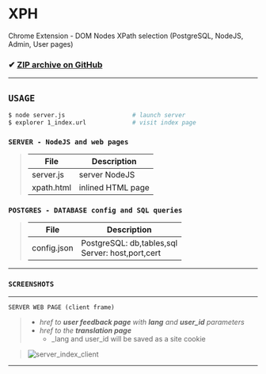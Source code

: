 <!--{{{

        ┌── manifest.json
      ➔ ├── config.json
        │
      ➔ ├── server.js
        ├── server.sh
        ├── server_mintty.sh
        │
      ➔ ├── 1_index.url
      ➔ ├── index.html
        ├── server_index.html
      ➔ ├── xpath.html
        ├── xpath_github.html
        │
        ├── javascript
        │   ├── config.js
        │   ├── div_tools_html.js
        │   ├── outline.js
        │   ├── xpath.js
        │   ├── xpath_background.js
        │   └── xpath_content.js
        │
        └── lib
        │   ├── lib_postgres.js
            └── t_details.js

}}}-->

# XPH
 Chrome Extension - DOM Nodes XPath selection (PostgreSQL, NodeJS, Admin, User pages)

### ✔ [ZIP archive on GitHub](../../archive/master.zip)

<hr>

## `USAGE`
<!--{{{-->
```bash
$ node server.js                   # launch server
$ explorer 1_index.url             # visit index page
```

<!--}}}-->

### `SERVER - NodeJS and web pages`
<!--{{{-->

> File                          | Description
> ------------------------------|---------------------------
> server.js                     | server NodeJS
> xpath.html                    | inlined HTML page

<!--}}}-->

### `POSTGRES - DATABASE config and SQL queries`
<!--{{{-->

> File                          | Description
> ------------------------------|-------------
> config.json                   | PostgreSQL: db,tables,sql<br>Server: host,port,cert

<!--}}}-->

<hr>

### `SCREENSHOTS`

<hr>

`SERVER WEB PAGE (client frame)` <!--{{{-->
> * _href to **user feedback page** with **lang** and **user_id** parameters_
> * _href to the **translation page**_
>    * _lang and user_id will be saved as a site cookie

> ![server_index_client](/screenshot/server_index_client.png)

<!--}}}-->

<hr>
